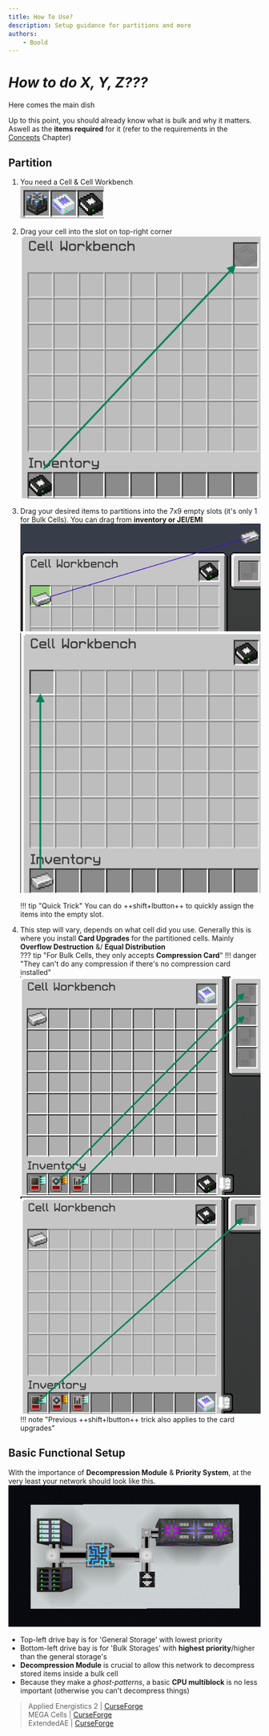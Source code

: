 ```yaml
---
title: How To Use?
description: Setup guidance for partitions and more
authors: 
    - Boold
---
```


# *How to do X, Y, Z???*

Here comes the main dish  

Up to this point, you should already know what is bulk and why it matters. Aswell as the **items required** for it (refer to the requirements in the [Concepts](bulkconcept.md) Chapter) 

## Partition
1. You need a Cell & Cell Workbench  
    ![](img-bulk/booldPartition1.png)
2. Drag your cell into the slot on top-right corner  
    ![](img-bulk/booldPartition2.png)
3. Drag your desired items to partitions into the 7x9 empty slots (it's only 1 for Bulk Cells). You can drag from **inventory or JEI/EMI**  
    ![](img-bulk/booldPartition3-jei.png) ![](img-bulk/booldPartition3-inv.png)  

    !!! tip "Quick Trick"
        You can do ++shift+lbutton++ to quickly assign the items into the empty slot.  

4. This step will vary, depends on what cell did you use. Generally this is where you install **Card Upgrades** for the partitioned cells. Mainly **Overflow Destruction** &/ **Equal Distribution**  
??? tip "For Bulk Cells, they only accepts **Compression Card**"
    !!! danger "They can't do any compression if there's no compression card installed"
    ![](img-bulk/booldPartition4-reg.png) ![](img-bulk/booldPartition4-bulk.png)  
    !!! note "Previous ++shift+lbutton++ trick also applies to the card upgrades"

## Basic Functional Setup

With the importance of **Decompression Module** & **Priority System**, at the very least your network should look like this.  
![](img-bulk/booldBulkSetup.png)  

* Top-left drive bay is for 'General Storage' with lowest priority  
* Bottom-left drive bay is for 'Bulk Storages' with **highest priority**/higher than the general storage's  
* **Decompression Module** is crucial to allow this network to decompress stored items inside a bulk cell  
* Because they make a *ghost-patterns*, a basic **CPU multiblock** is no less important (otherwise you can't decompress things)  


> Applied Energistics 2 | [CurseForge](https://legacy.curseforge.com/minecraft/mc-mods/applied-energistics-2)  
> MEGA Cells | [CurseForge](https://legacy.curseforge.com/minecraft/mc-mods/mega-cells)  
> ExtendedAE | [CurseForge](https://legacy.curseforge.com/minecraft/mc-mods/ex-pattern-provider)